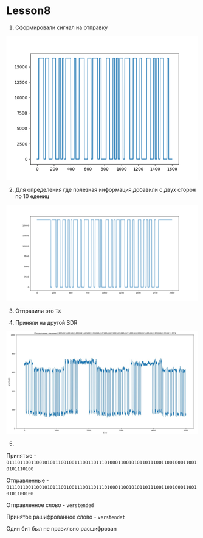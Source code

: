 # Lesson8

1. Сформировали сигнал на отправку

<img src = "photo/Figure_2.png">

2. Для определения где полезная информация добавили с двух сторон по 10 едениц

<img src = "photo/Figure_1.png">

3. Отправили это `TX`

4. Приняли на другой SDR  

<img src = "photo/p3.jpg">

5. 

Принятые -      `01110110011001010111001001110011011101000110010101101110011001000110010101110100`

Отправленные -  `01110110011001010111001001110011011101000110010101101110011001000110010101100100`

Отправленное слово - `verstended`

Принятое рашифрованное слово - `verstendet`

Один бит был не правильно расшифрован